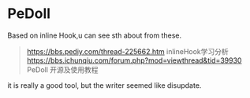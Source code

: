 # PeDoll
Based on inline Hook,u can see sth about from these.
> https://bbs.pediy.com/thread-225662.htm    inlineHook学习分析
> https://bbs.ichunqiu.com/forum.php?mod=viewthread&tid=39930    PeDoll 开源及使用教程
  
it is really a good tool, but the writer seemed like disupdate.
